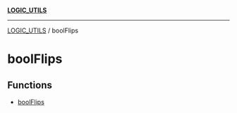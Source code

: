 [**LOGIC_UTILS**](../README.md)

***

[LOGIC_UTILS](../README.md) / boolFlips

# boolFlips

## Functions

- [boolFlips](functions/boolFlips.md)
